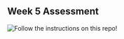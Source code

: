 ## Week 5 Assessment

![Follow the instructions on this repo!](https://github.com/turingschool-examples/LaunchM2W5Assessment)